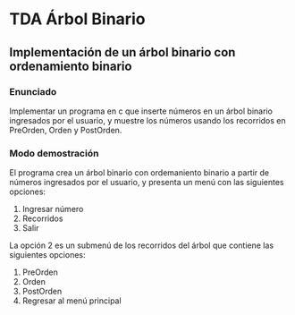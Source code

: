 # TDA Árbol Binario

## Implementación de un árbol binario con ordenamiento binario

### Enunciado

Implementar un programa en c que inserte números en un árbol binario ingresados por el usuario, y muestre los números usando los recorridos en PreOrden, Orden y PostOrden.

### Modo demostración

El programa crea un árbol binario con ordemaniento binario a partir de números ingresados por el usuario, y presenta un menú con las siguientes opciones:

1. Ingresar número
2. Recorridos
9. Salir

La opción 2 es un submenú de los recorridos del árbol que contiene las siguientes opciones:

1. PreOrden
2. Orden
3. PostOrden
9. Regresar al menú principal
